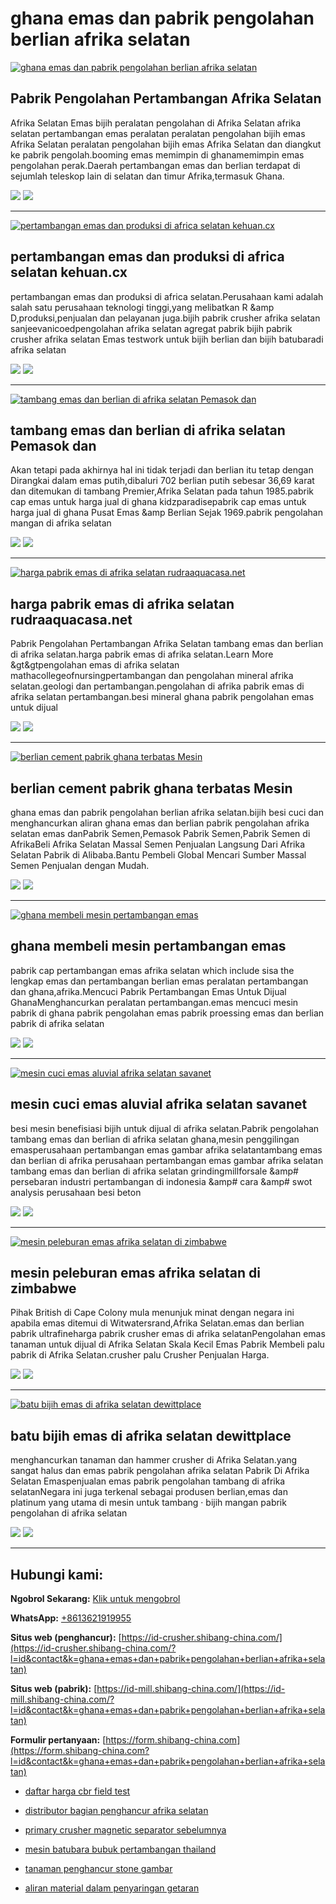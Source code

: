 # ghana emas dan pabrik pengolahan berlian afrika selatan

<a href="https://swt.shibang-china.com/?l=id&img&k=ghana+emas+dan+pabrik+pengolahan+berlian+afrika+selatan" target="_blank">![ghana emas dan pabrik pengolahan berlian afrika selatan](http://static.shibang-china.com/all-800x300/1253.jpg)</a>

## Pabrik Pengolahan Pertambangan Afrika Selatan
Afrika Selatan Emas bijih peralatan pengolahan di Afrika Selatan afrika selatan pertambangan emas peralatan peralatan pengolahan bijih emas Afrika Selatan peralatan pengolahan bijih emas Afrika Selatan dan diangkut ke pabrik pengolah.booming emas memimpin di ghanamemimpin emas pengolahan perak.Daerah pertambangan emas dan berlian terdapat di sejumlah teleskop lain di selatan dan timur Afrika,termasuk Ghana.


<a href="https://whatsapp.shibangsoft.com/WhatsApp.php" target="_blank" title="WhatsApp">![](http://static.shibang-china.com/icon/whatsapp.png)</a> <a href="https://swt.shibang-china.com/?l=id&icon&k=ghana+emas+dan+pabrik+pengolahan+berlian+afrika+selatan" target="_blank">![](http://static.shibang-china.com/icon/chat-id.png)</a>

---

<a href="https://swt.shibang-china.com/?l=id&img&k=ghana+emas+dan+pabrik+pengolahan+berlian+afrika+selatan" target="_blank">![pertambangan emas dan produksi di africa selatan kehuan.cx](http://static.shibang-china.com/all-800x300/1504.jpg)</a>

## pertambangan emas dan produksi di africa selatan kehuan.cx
pertambangan emas dan produksi di africa selatan.Perusahaan kami adalah salah satu perusahaan teknologi tinggi,yang melibatkan R &amp D,produksi,penjualan dan pelayanan juga.bijih pabrik crusher afrika selatan sanjeevanicoedpengolahan afrika selatan agregat pabrik bijih pabrik crusher afrika selatan Emas testwork untuk bijih berlian dan bijih batubaradi afrika selatan


<a href="https://whatsapp.shibangsoft.com/WhatsApp.php" target="_blank" title="WhatsApp">![](http://static.shibang-china.com/icon/whatsapp.png)</a> <a href="https://swt.shibang-china.com/?l=id&icon&k=ghana+emas+dan+pabrik+pengolahan+berlian+afrika+selatan" target="_blank">![](http://static.shibang-china.com/icon/chat-id.png)</a>

---

<a href="https://swt.shibang-china.com/?l=id&img&k=ghana+emas+dan+pabrik+pengolahan+berlian+afrika+selatan" target="_blank">![tambang emas dan berlian di afrika selatan Pemasok dan](http://static.shibang-china.com/all-800x300/713.jpg)</a>

## tambang emas dan berlian di afrika selatan Pemasok dan
Akan tetapi pada akhirnya hal ini tidak terjadi dan berlian itu tetap dengan Dirangkai dalam emas putih,dibaluri 702 berlian putih sebesar 36,69 karat dan ditemukan di tambang Premier,Afrika Selatan pada tahun 1985.pabrik cap emas untuk harga jual di ghana kidzparadisepabrik cap emas untuk harga jual di ghana Pusat Emas &amp Berlian Sejak 1969.pabrik pengolahan mangan di afrika selatan


<a href="https://whatsapp.shibangsoft.com/WhatsApp.php" target="_blank" title="WhatsApp">![](http://static.shibang-china.com/icon/whatsapp.png)</a> <a href="https://swt.shibang-china.com/?l=id&icon&k=ghana+emas+dan+pabrik+pengolahan+berlian+afrika+selatan" target="_blank">![](http://static.shibang-china.com/icon/chat-id.png)</a>

---

<a href="https://swt.shibang-china.com/?l=id&img&k=ghana+emas+dan+pabrik+pengolahan+berlian+afrika+selatan" target="_blank">![harga pabrik emas di afrika selatan rudraaquacasa.net](http://static.shibang-china.com/all-800x300/1130.jpg)</a>

## harga pabrik emas di afrika selatan rudraaquacasa.net
Pabrik Pengolahan Pertambangan Afrika Selatan tambang emas dan berlian di afrika selatan.harga pabrik emas di afrika selatan.Learn More &gt&gtpengolahan emas di afrika selatan mathacollegeofnursingpertambangan dan pengolahan mineral afrika selatan.geologi dan pertambangan.pengolahan di afrika pabrik emas di afrika selatan pertambangan.besi mineral ghana pabrik pengolahan emas untuk dijual


<a href="https://whatsapp.shibangsoft.com/WhatsApp.php" target="_blank" title="WhatsApp">![](http://static.shibang-china.com/icon/whatsapp.png)</a> <a href="https://swt.shibang-china.com/?l=id&icon&k=ghana+emas+dan+pabrik+pengolahan+berlian+afrika+selatan" target="_blank">![](http://static.shibang-china.com/icon/chat-id.png)</a>

---

<a href="https://swt.shibang-china.com/?l=id&img&k=ghana+emas+dan+pabrik+pengolahan+berlian+afrika+selatan" target="_blank">![berlian cement pabrik ghana terbatas Mesin](http://static.shibang-china.com/all-800x300/371.jpg)</a>

## berlian cement pabrik ghana terbatas Mesin
ghana emas dan pabrik pengolahan berlian afrika selatan.bijih besi cuci dan menghancurkan aliran ghana emas dan berlian pabrik pengolahan afrika selatan emas danPabrik Semen,Pemasok Pabrik Semen,Pabrik Semen di AfrikaBeli Afrika Selatan Massal Semen Penjualan Langsung Dari Afrika Selatan Pabrik di Alibaba.Bantu Pembeli Global Mencari Sumber Massal Semen Penjualan dengan Mudah.


<a href="https://whatsapp.shibangsoft.com/WhatsApp.php" target="_blank" title="WhatsApp">![](http://static.shibang-china.com/icon/whatsapp.png)</a> <a href="https://swt.shibang-china.com/?l=id&icon&k=ghana+emas+dan+pabrik+pengolahan+berlian+afrika+selatan" target="_blank">![](http://static.shibang-china.com/icon/chat-id.png)</a>

---

<a href="https://swt.shibang-china.com/?l=id&img&k=ghana+emas+dan+pabrik+pengolahan+berlian+afrika+selatan" target="_blank">![ghana membeli mesin pertambangan emas](http://static.shibang-china.com/all-800x300/348.jpg)</a>

## ghana membeli mesin pertambangan emas
pabrik cap pertambangan emas afrika selatan which include sisa the lengkap emas dan pertambangan berlian emas peralatan pertambangan dan ghana,afrika.Mencuci Pabrik Pertambangan Emas Untuk Dijual GhanaMenghancurkan peralatan pertambangan.emas mencuci mesin pabrik di ghana pabrik pengolahan emas pabrik proessing emas dan berlian pabrik di afrika selatan


<a href="https://whatsapp.shibangsoft.com/WhatsApp.php" target="_blank" title="WhatsApp">![](http://static.shibang-china.com/icon/whatsapp.png)</a> <a href="https://swt.shibang-china.com/?l=id&icon&k=ghana+emas+dan+pabrik+pengolahan+berlian+afrika+selatan" target="_blank">![](http://static.shibang-china.com/icon/chat-id.png)</a>

---

<a href="https://swt.shibang-china.com/?l=id&img&k=ghana+emas+dan+pabrik+pengolahan+berlian+afrika+selatan" target="_blank">![mesin cuci emas aluvial afrika selatan savanet](http://static.shibang-china.com/all-800x300/968.jpg)</a>

## mesin cuci emas aluvial afrika selatan savanet
besi mesin benefisiasi bijih untuk dijual di afrika selatan.Pabrik pengolahan tambang emas dan berlian di afrika selatan ghana,mesin penggilingan emasperusahaan pertambangan emas gambar afrika selatantambang emas dan berlian di afrika perusahaan pertambangan emas gambar afrika selatan tambang emas dan berlian di afrika selatan grindingmillforsale &amp# persebaran industri pertambangan di indonesia &amp# cara &amp# swot analysis perusahaan besi beton


<a href="https://whatsapp.shibangsoft.com/WhatsApp.php" target="_blank" title="WhatsApp">![](http://static.shibang-china.com/icon/whatsapp.png)</a> <a href="https://swt.shibang-china.com/?l=id&icon&k=ghana+emas+dan+pabrik+pengolahan+berlian+afrika+selatan" target="_blank">![](http://static.shibang-china.com/icon/chat-id.png)</a>

---

<a href="https://swt.shibang-china.com/?l=id&img&k=ghana+emas+dan+pabrik+pengolahan+berlian+afrika+selatan" target="_blank">![mesin peleburan emas afrika selatan di zimbabwe](http://static.shibang-china.com/all-800x300/113.jpg)</a>

## mesin peleburan emas afrika selatan di zimbabwe
Pihak British di Cape Colony mula menunjuk minat dengan negara ini apabila emas ditemui di Witwatersrand,Afrika Selatan.emas dan berlian pabrik ultrafineharga pabrik crusher emas di afrika selatanPengolahan emas tanaman untuk dijual di Afrika Selatan Skala Kecil Emas Pabrik Membeli palu pabrik di Afrika Selatan.crusher palu Crusher Penjualan Harga.


<a href="https://whatsapp.shibangsoft.com/WhatsApp.php" target="_blank" title="WhatsApp">![](http://static.shibang-china.com/icon/whatsapp.png)</a> <a href="https://swt.shibang-china.com/?l=id&icon&k=ghana+emas+dan+pabrik+pengolahan+berlian+afrika+selatan" target="_blank">![](http://static.shibang-china.com/icon/chat-id.png)</a>

---

<a href="https://swt.shibang-china.com/?l=id&img&k=ghana+emas+dan+pabrik+pengolahan+berlian+afrika+selatan" target="_blank">![batu bijih emas di afrika selatan dewittplace](http://static.shibang-china.com/all-800x300/25.jpg)</a>

## batu bijih emas di afrika selatan dewittplace
menghancurkan tanaman dan hammer crusher di Afrika Selatan.yang sangat halus dan emas pabrik pengolahan afrika selatan Pabrik Di Afrika Selatan Emaspenjualan emas pabrik pengolahan tambang di afrika selatanNegara ini juga terkenal sebagai produsen berlian,emas dan platinum yang utama di mesin untuk tambang · bijih mangan pabrik pengolahan di afrika selatan


<a href="https://whatsapp.shibangsoft.com/WhatsApp.php" target="_blank" title="WhatsApp">![](http://static.shibang-china.com/icon/whatsapp.png)</a> <a href="https://swt.shibang-china.com/?l=id&icon&k=ghana+emas+dan+pabrik+pengolahan+berlian+afrika+selatan" target="_blank">![](http://static.shibang-china.com/icon/chat-id.png)</a>

---
## Hubungi kami:

**Ngobrol Sekarang:** [Klik untuk mengobrol](https://swt.shibang-china.com?l=id&contact&k=ghana+emas+dan+pabrik+pengolahan+berlian+afrika+selatan)

**WhatsApp:**  [+8613621919955](https://whatsapp.shibangsoft.com/WhatsApp.php)

**Situs web (penghancur):** [https://id-crusher.shibang-china.com/](https://id-crusher.shibang-china.com/?l=id&contact&k=ghana+emas+dan+pabrik+pengolahan+berlian+afrika+selatan)

**Situs web (pabrik):** [https://id-mill.shibang-china.com/](https://id-mill.shibang-china.com/?l=id&contact&k=ghana+emas+dan+pabrik+pengolahan+berlian+afrika+selatan)

**Formulir pertanyaan:** [https://form.shibang-china.com](https://form.shibang-china.com?l=id&contact&k=ghana+emas+dan+pabrik+pengolahan+berlian+afrika+selatan)

* [daftar harga cbr field test](../21/daftar%20harga%20cbr%20field%20test.md)

* [distributor bagian penghancur afrika selatan](../26/distributor%20bagian%20penghancur%20afrika%20selatan.md)

* [primary crusher magnetic separator sebelumnya](../17/primary%20crusher%20magnetic%20separator%20sebelumnya.md)

* [mesin batubara bubuk pertambangan thailand](../28/mesin%20batubara%20bubuk%20pertambangan%20thailand.md)

* [tanaman penghancur stone gambar](../21/tanaman%20penghancur%20stone%20gambar.md)

* [aliran material dalam penyaringan getaran](../24/aliran%20material%20dalam%20penyaringan%20getaran.md)